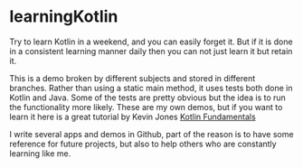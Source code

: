 # learningKotlin

Try to learn Kotlin in a weekend, and you can easily forget it. But if it is done in a consistent learning manner daily then you can not just learn it but retain it.

This is a demo broken by different subjects and stored in different branches. Rather than using a static main method, it uses tests both done in Kotlin and Java. Some of the tests are pretty obvious but the idea is to run the functionality more likely. These are my own demos, but if you want to learn it here is a great tutorial by Kevin Jones [Kotlin Fundamentals](https://app.pluralsight.com/library/courses/kotlin-fundamentals/table-of-contents)

I write several apps and demos in Github, part of the reason is to have some reference for future projects, but also to help others who are constantly learning like me.

